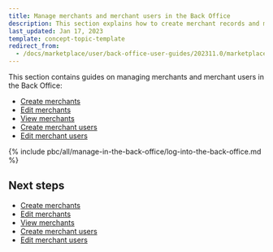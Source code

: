 ```yaml
---
title: Manage merchants and merchant users in the Back Office
description: This section explains how to create merchant records and manage merchant records and users.
last_updated: Jan 17, 2023
template: concept-topic-template
redirect_from:
  - /docs/marketplace/user/back-office-user-guides/202311.0/marketplace/merchants/merchants.html
---
```


This section contains guides on managing merchants and merchant users in the Back Office:

- [Create merchants](/docs/pbc/all/merchant-management/latest/marketplace/manage-in-the-back-office/manage-merchants/create-merchants.html)
- [Edit merchants](/docs/pbc/all/merchant-management/latest/marketplace/manage-in-the-back-office/manage-merchants/edit-merchants.html)
- [View merchants](/docs/pbc/all/merchant-management/latest/marketplace/manage-in-the-back-office/manage-merchants/view-merchants.html)
- [Create merchant users](/docs/pbc/all/merchant-management/latest/marketplace/manage-in-the-back-office/manage-merchant-users/create-merchant-users.html)
- [Edit merchant users](/docs/pbc/all/merchant-management/latest/marketplace/manage-in-the-back-office/manage-merchant-users/edit-merchant-users.html)

{% include pbc/all/manage-in-the-back-office/log-into-the-back-office.md %} <!-- To edit, see /_includes/pbc/all/manage-in-the-back-office/log-into-the-back-office.md -->



## Next steps

- [Create merchants](/docs/pbc/all/merchant-management/latest/marketplace/manage-in-the-back-office/manage-merchants/create-merchants.html)
- [Edit merchants](/docs/pbc/all/merchant-management/latest/marketplace/manage-in-the-back-office/manage-merchants/edit-merchants.html)
- [View merchants](/docs/pbc/all/merchant-management/latest/marketplace/manage-in-the-back-office/manage-merchants/view-merchants.html)
- [Create merchant users](/docs/pbc/all/merchant-management/latest/marketplace/manage-in-the-back-office/manage-merchant-users/create-merchant-users.html)
- [Edit merchant users](/docs/pbc/all/merchant-management/latest/marketplace/manage-in-the-back-office/manage-merchant-users/edit-merchant-users.html)
